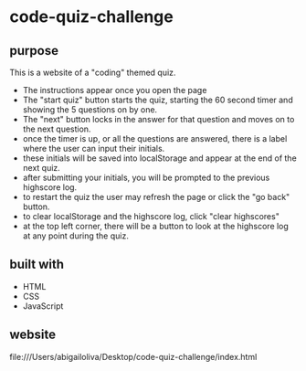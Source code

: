 # code-quiz-challenge

## purpose
This is a website of a "coding" themed quiz.
* The instructions appear once you open the page
* The "start quiz" button starts the quiz, starting the 60 second timer and showing the 5 questions on by one.
* The "next" button locks in the answer for that question and moves on to the next question.
* once the timer is up, or all the questions are answered, there is a label where the user can input their initials.
* these initials will be saved into localStorage and appear at the end of the next quiz.
* after submitting your initials, you will be prompted to the previous highscore log. 
* to restart the quiz the user may refresh the page or click the "go back" button.
* to clear localStorage and the highscore log, click "clear highscores"
* at the top left corner, there will be a button to look at the highscore log at any point during the quiz.

## built with
* HTML
* CSS
* JavaScript

## website
file:///Users/abigailoliva/Desktop/code-quiz-challenge/index.html


